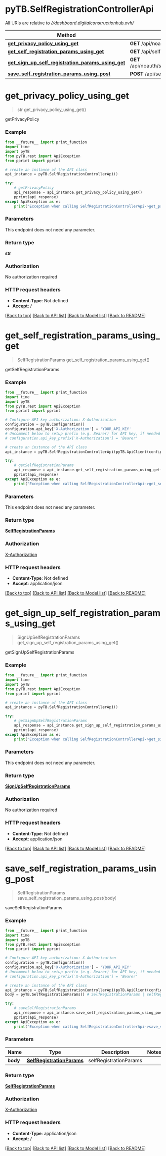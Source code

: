 # pyTB.SelfRegistrationControllerApi

All URIs are relative to *//dashboard.digitalconstructionhub.ovh/*

Method | HTTP request | Description
------------- | ------------- | -------------
[**get_privacy_policy_using_get**](SelfRegistrationControllerApi.md#get_privacy_policy_using_get) | **GET** /api/noauth/selfRegistration/privacyPolicy | getPrivacyPolicy
[**get_self_registration_params_using_get**](SelfRegistrationControllerApi.md#get_self_registration_params_using_get) | **GET** /api/selfRegistration/selfRegistrationParams | getSelfRegistrationParams
[**get_sign_up_self_registration_params_using_get**](SelfRegistrationControllerApi.md#get_sign_up_self_registration_params_using_get) | **GET** /api/noauth/selfRegistration/signUpSelfRegistrationParams | getSignUpSelfRegistrationParams
[**save_self_registration_params_using_post**](SelfRegistrationControllerApi.md#save_self_registration_params_using_post) | **POST** /api/selfRegistration/selfRegistrationParams | saveSelfRegistrationParams

# **get_privacy_policy_using_get**
> str get_privacy_policy_using_get()

getPrivacyPolicy

### Example
```python
from __future__ import print_function
import time
import pyTB
from pyTB.rest import ApiException
from pprint import pprint

# create an instance of the API class
api_instance = pyTB.SelfRegistrationControllerApi()

try:
    # getPrivacyPolicy
    api_response = api_instance.get_privacy_policy_using_get()
    pprint(api_response)
except ApiException as e:
    print("Exception when calling SelfRegistrationControllerApi->get_privacy_policy_using_get: %s\n" % e)
```

### Parameters
This endpoint does not need any parameter.

### Return type

**str**

### Authorization

No authorization required

### HTTP request headers

 - **Content-Type**: Not defined
 - **Accept**: */*

[[Back to top]](#) [[Back to API list]](../README.md#documentation-for-api-endpoints) [[Back to Model list]](../README.md#documentation-for-models) [[Back to README]](../README.md)

# **get_self_registration_params_using_get**
> SelfRegistrationParams get_self_registration_params_using_get()

getSelfRegistrationParams

### Example
```python
from __future__ import print_function
import time
import pyTB
from pyTB.rest import ApiException
from pprint import pprint

# Configure API key authorization: X-Authorization
configuration = pyTB.Configuration()
configuration.api_key['X-Authorization'] = 'YOUR_API_KEY'
# Uncomment below to setup prefix (e.g. Bearer) for API key, if needed
# configuration.api_key_prefix['X-Authorization'] = 'Bearer'

# create an instance of the API class
api_instance = pyTB.SelfRegistrationControllerApi(pyTB.ApiClient(configuration))

try:
    # getSelfRegistrationParams
    api_response = api_instance.get_self_registration_params_using_get()
    pprint(api_response)
except ApiException as e:
    print("Exception when calling SelfRegistrationControllerApi->get_self_registration_params_using_get: %s\n" % e)
```

### Parameters
This endpoint does not need any parameter.

### Return type

[**SelfRegistrationParams**](SelfRegistrationParams.md)

### Authorization

[X-Authorization](../README.md#X-Authorization)

### HTTP request headers

 - **Content-Type**: Not defined
 - **Accept**: application/json

[[Back to top]](#) [[Back to API list]](../README.md#documentation-for-api-endpoints) [[Back to Model list]](../README.md#documentation-for-models) [[Back to README]](../README.md)

# **get_sign_up_self_registration_params_using_get**
> SignUpSelfRegistrationParams get_sign_up_self_registration_params_using_get()

getSignUpSelfRegistrationParams

### Example
```python
from __future__ import print_function
import time
import pyTB
from pyTB.rest import ApiException
from pprint import pprint

# create an instance of the API class
api_instance = pyTB.SelfRegistrationControllerApi()

try:
    # getSignUpSelfRegistrationParams
    api_response = api_instance.get_sign_up_self_registration_params_using_get()
    pprint(api_response)
except ApiException as e:
    print("Exception when calling SelfRegistrationControllerApi->get_sign_up_self_registration_params_using_get: %s\n" % e)
```

### Parameters
This endpoint does not need any parameter.

### Return type

[**SignUpSelfRegistrationParams**](SignUpSelfRegistrationParams.md)

### Authorization

No authorization required

### HTTP request headers

 - **Content-Type**: Not defined
 - **Accept**: application/json

[[Back to top]](#) [[Back to API list]](../README.md#documentation-for-api-endpoints) [[Back to Model list]](../README.md#documentation-for-models) [[Back to README]](../README.md)

# **save_self_registration_params_using_post**
> SelfRegistrationParams save_self_registration_params_using_post(body)

saveSelfRegistrationParams

### Example
```python
from __future__ import print_function
import time
import pyTB
from pyTB.rest import ApiException
from pprint import pprint

# Configure API key authorization: X-Authorization
configuration = pyTB.Configuration()
configuration.api_key['X-Authorization'] = 'YOUR_API_KEY'
# Uncomment below to setup prefix (e.g. Bearer) for API key, if needed
# configuration.api_key_prefix['X-Authorization'] = 'Bearer'

# create an instance of the API class
api_instance = pyTB.SelfRegistrationControllerApi(pyTB.ApiClient(configuration))
body = pyTB.SelfRegistrationParams() # SelfRegistrationParams | selfRegistrationParams

try:
    # saveSelfRegistrationParams
    api_response = api_instance.save_self_registration_params_using_post(body)
    pprint(api_response)
except ApiException as e:
    print("Exception when calling SelfRegistrationControllerApi->save_self_registration_params_using_post: %s\n" % e)
```

### Parameters

Name | Type | Description  | Notes
------------- | ------------- | ------------- | -------------
 **body** | [**SelfRegistrationParams**](SelfRegistrationParams.md)| selfRegistrationParams | 

### Return type

[**SelfRegistrationParams**](SelfRegistrationParams.md)

### Authorization

[X-Authorization](../README.md#X-Authorization)

### HTTP request headers

 - **Content-Type**: application/json
 - **Accept**: */*

[[Back to top]](#) [[Back to API list]](../README.md#documentation-for-api-endpoints) [[Back to Model list]](../README.md#documentation-for-models) [[Back to README]](../README.md)

